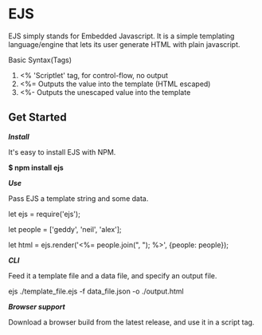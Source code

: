 
# EJS

EJS simply stands for Embedded Javascript. It is a simple templating language/engine that lets its user generate HTML with plain javascript.

Basic Syntax(Tags)

1. <% 'Scriptlet' tag, for control-flow, no output
2. <%= Outputs the value into the template (HTML escaped)
3. <%- Outputs the unescaped value into the template




## Get Started


***Install***


It's easy to install EJS with NPM.

**$ npm install ejs**


***Use***

Pass EJS a template string and some data.

let ejs = require('ejs');

let people = ['geddy', 'neil', 'alex'];

let html = ejs.render('<%= people.join(", "); %>', {people: people});


***CLI***

Feed it a template file and a data file, and specify an output file.


ejs ./template_file.ejs -f data_file.json -o ./output.html


***Browser support***

Download a browser build from the latest release, and use it in a script tag.


<script src="ejs.js"></script>

<script>

  let people = ['geddy', 'neil', 'alex'];

  let html = ejs.render('<%= people.join(", "); %>', {people: people}
  
  );

</script>

